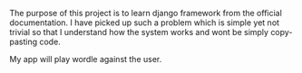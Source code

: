 The purpose of this project is to learn django framework from the official documentation. I have picked up such a problem which is simple yet not trivial so that I understand how the system works and wont be simply copy-pasting code.

My app will play wordle against the user.